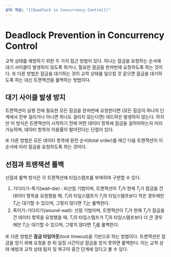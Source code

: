 ```yaml
---
상위 개념: "[[Deadlock in Concurrency Control]]"
---
```

# Deadlock Prevention in Concurrency Control
교착 상태를 예방하기 위한 두 가지 접근 방법이 있다. 하나는 잠금을 요청하는 순서에 대기 사이클이 발생하지 않도록 하거나, 필요한 잠금을 한꺼번에 요청하도록 하는 것이다. 또 다른 방법은 잠금을 대기하는 것이 교착 상태를 일으킬 것 같으면 잠금을 대기하도록 하는 대신 트랜잭션을 롤백하는 방법이다.

## 대기 사이클 발생 방지
트랜잭션이 실행 전에 필요한 모든 잠금을 한꺼번에 요청한다면 (모든 잠금이 하나의 단계에서 전부 걸리거나 아니면 하나도 걸리지 않는다면) 데드락은 발생하지 않는다. 하지만 이 방식은 트랜잭션이 시작하기 전에 어떤 데이터 항목에 잠금을 걸어야하는지 미리 가능하며, 데이터 항목의 이용률이 떨어진다는 단점이 있다.

또 다른 방법은 모든 데이터 항목에 완전 순서(total order)를 매긴 다음 트랜잭션이 이 순서에 따라 잠금을 요청하도록 하는 것이다.

## 선점과 트랜잭션 롤백
선점과 롤백 방식은 각 트랜잭션에 타임스탬프를 부여하여 구현할 수 있다.

1. 기다리기-죽기(wait-die) : 비선점 기법이며, 트랜잭션이 $T_i$가 현재 $T_j$가 잠금을 건 데이터 항목을 요청했을 때, $T_i$의 타임스탬프가 $T_j$의 타임스탬프보다 작은 경우에만 $T_i$는 대기할 수 있으며, 그렇지 않다면 $T_i$는 롤백한다.
2. 죽이기-기다리기(wound-wait): 선점 기법이며, 트랜잭션이 $T_i$가 현재 $T_j$가 잠금을 건 데이터 항목을 요청했을 때, $T_i$의 타임스탬프가 $T_j$의 타임스탬프보다 더 큰 경우에만 $T_i$는 대기할 수 있으며, 그렇지 않다면 $T_j$를 롤백한다.

또 다른 방법은 **잠금 타임아웃**(lock timeout)을 기반으로 하는 방법이다. 트랜잭션은 잠금을 얻기 위해 요청을 한 뒤 일정 시간이상 잠금을 얻지 못하면 롤백한다. 이는 교착 상태 예방과 교착 상태 탐지 및 복구의 중간 단계에 있다고 볼 수 있다.
